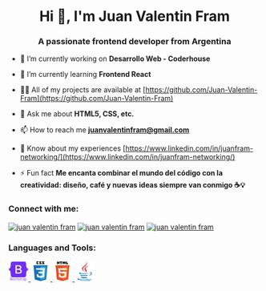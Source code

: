 <h1 align="center">Hi 👋, I'm Juan Valentin Fram</h1>
<h3 align="center">A passionate frontend developer from Argentina</h3>

- 🔭 I’m currently working on **Desarrollo Web - Coderhouse**

- 🌱 I’m currently learning **Frontend React**

- 👨‍💻 All of my projects are available at [https://github.com/Juan-Valentin-Fram](https://github.com/Juan-Valentin-Fram)

- 💬 Ask me about **HTML5, CSS, etc.**

- 📫 How to reach me **juanvalentinfram@gmail.com**

- 📄 Know about my experiences [https://www.linkedin.com/in/juanfram-networking/](https://www.linkedin.com/in/juanfram-networking/)

- ⚡ Fun fact **Me encanta combinar el mundo del código con la creatividad: diseño, café y nuevas ideas siempre van conmigo ☕💡**

<h3 align="left">Connect with me:</h3>
<p align="left">
<a href="https://linkedin.com/in/juan valentin fram" target="blank"><img align="center" src="https://raw.githubusercontent.com/rahuldkjain/github-profile-readme-generator/master/src/images/icons/Social/linked-in-alt.svg" alt="juan valentin fram" height="30" width="40" /></a>
<a href="https://fb.com/juan valentin fram" target="blank"><img align="center" src="https://raw.githubusercontent.com/rahuldkjain/github-profile-readme-generator/master/src/images/icons/Social/facebook.svg" alt="juan valentin fram" height="30" width="40" /></a>
<a href="https://instagram.com/juan valentin fram" target="blank"><img align="center" src="https://raw.githubusercontent.com/rahuldkjain/github-profile-readme-generator/master/src/images/icons/Social/instagram.svg" alt="juan valentin fram" height="30" width="40" /></a>
</p>

<h3 align="left">Languages and Tools:</h3>
<p align="left"> <a href="https://getbootstrap.com" target="_blank" rel="noreferrer"> <img src="https://raw.githubusercontent.com/devicons/devicon/master/icons/bootstrap/bootstrap-plain-wordmark.svg" alt="bootstrap" width="40" height="40"/> </a> <a href="https://www.w3schools.com/css/" target="_blank" rel="noreferrer"> <img src="https://raw.githubusercontent.com/devicons/devicon/master/icons/css3/css3-original-wordmark.svg" alt="css3" width="40" height="40"/> </a> <a href="https://www.w3.org/html/" target="_blank" rel="noreferrer"> <img src="https://raw.githubusercontent.com/devicons/devicon/master/icons/html5/html5-original-wordmark.svg" alt="html5" width="40" height="40"/> </a> <a href="https://www.java.com" target="_blank" rel="noreferrer"> <img src="https://raw.githubusercontent.com/devicons/devicon/master/icons/java/java-original.svg" alt="java" width="40" height="40"/> </a> </p>
